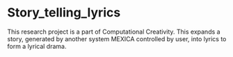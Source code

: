 # Story_telling_lyrics
This research project is a part of Computational Creativity. 
This expands a story, generated by another system MEXICA controlled by user, into lyrics to form a lyrical drama. 
